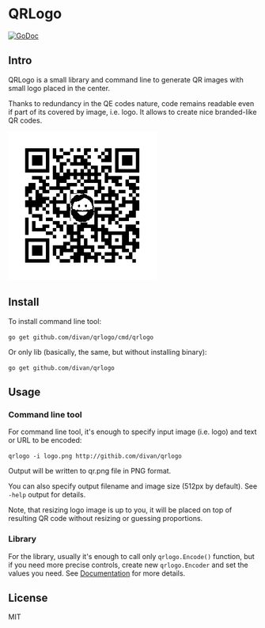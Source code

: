 # QRLogo
[![GoDoc](https://godoc.org/github.com/divan/qrlogo?status.svg)](https://godoc.org/github.com/divan/qrlogo)

## Intro
QRLogo is a small library and command line to generate QR images with small logo placed in the center.

Thanks to redundancy in the QE codes nature, code remains readable even if part of its covered by image, i.e. logo. It allows to create nice branded-like QR codes.

![Demo](example/qr.png)

## Install
To install command line tool:

```go get github.com/divan/qrlogo/cmd/qrlogo```

Or only lib (basically, the same, but without installing binary):

```go get github.com/divan/qrlogo```

## Usage
### Command line tool
For command line tool, it's enough to specify input image (i.e. logo) and text or URL to be encoded:

```qrlogo -i logo.png http://githib.com/divan/qrlogo```

Output will be written to qr.png file in PNG format.

You can also specify output filename and image size (512px by default). See `-help` output for details.

Note, that resizing logo image is up to you, it will be placed on top of resulting QR code without resizing or guessing proportions.

### Library
For the library, usually it's enough to call only `qrlogo.Encode()` function, but if you need more precise controls, create new `qrlogo.Encoder` and set the values you need. See [Documentation](https://godoc.org/github.com/divan/qrlogo) for more details.

## License
MIT


